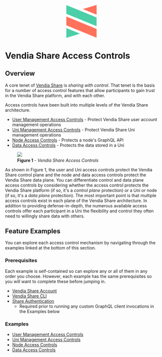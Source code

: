 <p align="center">
  <a href="https://vendia.net/">
    <img src="https://raw.githubusercontent.com/vendia/examples/main/vendia-logo.png" alt="vendia logo" width="100px">
  </a>
</p>

# Vendia Share Access Controls

## Overview
A core tenet of [Vendia Share](https://www.vendia.net/product) is _sharing with control_.  That tenet is the basis for a number of access control features that allow participants to gain trust in the Vendia Share platform, and with each other.

Access controls have been built into multiple levels of the Vendia Share architecture.

* [User Management Access Controls](https://www.vendia.net/docs/share/rbac#user-actions) - Protect Vendia Share user account management operations
* [Uni Management Access Controls](https://www.vendia.net/docs/share/rbac#uni-actions) - Protect Vendia Share Uni management operations
* [Node Access Controls](https://www.vendia.net/docs/share/node-access-control) - Protects a node's GraphQL API
* [Data Access Controls](https://www.vendia.net/docs/share/fine-grained-data-permissions) - Protects the data stored in a Uni

<figure>
    <img src="https://user-images.githubusercontent.com/85032783/151488928-76a5b185-329e-424a-af46-17a397868716.png" />
    <figcaption ><b>Figure 1</b> - <i>Vendia Share Access Controls</i></figcaption>
</figure>

As shown in Figure 1, the user and Uni access controls protect the Vendia Share control plane and the node and data access controls protect the Vendia Share data plane.  You can differentiate control and data plane access controls by considering whether the access control protects the Vendia Share platform (if so, it's a _control plane_ protection) or a Uni or node (if so, it's a _data plane_ protection).  The most important point is that multiple access controls exist in each plane of the Vendia Share architecture.  In addition to providing defense-in-depth, the numerous available access controls offer each participant in a Uni the flexibility and control they often need to willingly share data with others.

## Feature Examples
You can explore each access control mechanism by navigating through the examples linked at the bottom of this section.

### Prerequisites
Each example is self-contained so can explore any or all of them in any order you choose.  However, each example has the same prerequisites so you will want to complete these before jumping in.

* [Vendia Share Account](https://share.vendia.net/)
* [Vendia Share CLI](https://vendia.net/docs/share/cli)
* [Share Authentication](share-auth/README.md)
    * Required prior to running any custom GraphQL client invocations in the Examples below

### Examples
* [User Management Access Controls](user-access-controls/README.md)
* [Uni Management Access Controls](uni-access-controls/README.md)
* [Node Access Controls](node-access-controls/README.md)
* [Data Access Controls](data-access-controls/README.md)